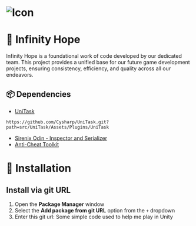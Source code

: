 
# ![Icon](https://cdn-icons-png.flaticon.com/512/4841/4841366.png)
# 🎲 Infinity Hope 

Infinity Hope is a foundational work of code developed by our dedicated team. This project provides a unified base for our future game development projects, ensuring consistency, efficiency, and quality across all our endeavors.

## 📦 Dependencies
- [UniTask](https://github.com/Cysharp/UniTask)
```
https://github.com/Cysharp/UniTask.git?path=src/UniTask/Assets/Plugins/UniTask
```
- [Sirenix Odin - Inspector and Serializer](https://assetstore.unity.com/packages/tools/utilities/odin-inspector-and-serializer-89041)
- [Anti-Cheat Toolkit](https://assetstore.unity.com/packages/tools/utilities/anti-cheat-toolkit-2023-202695)

#  🔧 Installation
## Install via git URL
1. Open the **Package Manager** window
2. Select the **Add package from git URL** option from the `+` dropdown
3. Enter this git url:
Some simple code used to help me play in Unity
